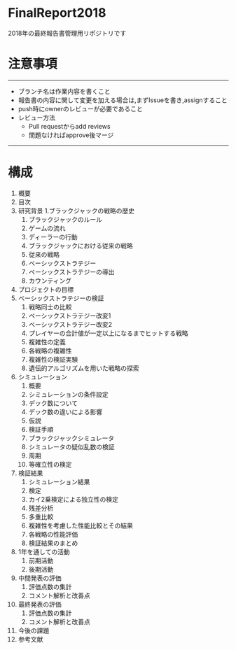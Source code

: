# FinalReport2018
2018年の最終報告書管理用リポジトリです

# 注意事項
---
- ブランチ名は作業内容を書くこと
- 報告書の内容に関して変更を加える場合は,まずIssueを書き,assignすること
- push時にownerのレビューが必要であること
- レビュー方法
  - Pull requestからadd reviews
  - 問題なければapprove後マージ
---
# 構成
1. 概要
1. 目次
1. 研究背景
    1.ブラックジャックの戦略の歴史
    1. ブラックジャックのルール
      1. ゲームの流れ
      1. ディーラーの行動
    1. ブラックジャックにおける従来の戦略
      1. 従来の戦略
      1. ベーシックストラテジー
      1. ベーシックストラテジーの導出
      1. カウンティング
1. プロジェクトの目標
1. ベーシックストラテジーの検証
    1. 戦略同士の比較
      1. ベーシックストラテジー改変1
      1. ベーシックストラテジー改変2
      1. プレイヤーの合計値が一定以上になるまでヒットする戦略
      1. 複雑性の定義
      1. 各戦略の複雑性
      1. 複雑性の検証実験
      1. 遺伝的アルゴリズムを用いた戦略の探索
1. シミュレーション
    1. 概要
    1. シミュレーションの条件設定
      1. デック数について
      1. デック数の違いによる影響
    1. 仮説
    1. 検証手順
    1. ブラックジャックシミュレータ
    1. シミュレータの疑似乱数の検証
      1. 周期
      1. 等確立性の検定
1. 検証結果
    1. シミュレーション結果
    1. 検定
      1. カイ2乗検定による独立性の検定
      1. 残差分析
      1. 多重比較
    1. 複雑性を考慮した性能比較とその結果
      1. 各戦略の性能評価
    1. 検証結果のまとめ
1. 1年を通しての活動
    1. 前期活動
    1. 後期活動
1. 中間発表の評価
    1. 評価点数の集計
    1. コメント解析と改善点
1. 最終発表の評価
    1. 評価点数の集計
    1. コメント解析と改善点
1. 今後の課題
1. 参考文献
